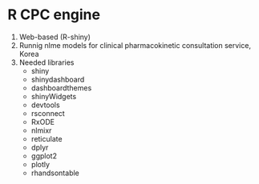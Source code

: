 # R CPC engine
1. Web-based (R-shiny)
2. Runnig nlme models for clinical pharmacokinetic consultation service, Korea
3. Needed libraries
   - shiny
   - shinydashboard
   - dashboardthemes
   - shinyWidgets
   - devtools
   - rsconnect
   - RxODE
   - nlmixr
   - reticulate
   - dplyr
   - ggplot2
   - plotly
   - rhandsontable

